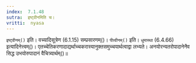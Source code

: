```yaml
---
index:  7.1.48
sutra:  इष्ट्वीनमिति च।
vritti:  nyasa
---
```


`इष्ट्वीनम्()` इति। वच्यादिसूत्रेण (6.1.15) सम्प्रसारणम्()। `पीत्वीनम्()` इति। `धुमास्था` (6.4.66) इत्यादिनेत्त्वम्()। एतच्चेतिकरणादाद्यर्थाच्चकरास्यानुक्तसमुच्चयार्थत्वाद्वा लभ्यते। अनयोरन्यतरोपादानेनैव सिद्ध उभयोरुपादानं वैचित्र्यार्थम्()॥

